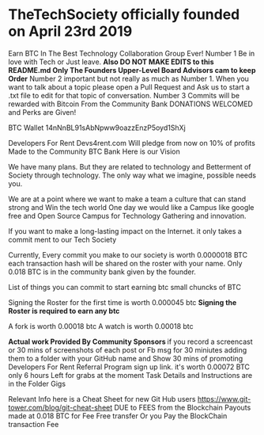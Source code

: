 # TheTechSociety officially founded on April 23rd 2019 
Earn BTC In The Best Technology Collaboration Group Ever!
Number 1 Be in love with Tech or Just leave. <strong>Also DO NOT MAKE EDITS to this README.md Only The Founders Upper-Level Board Advisors cam to keep Order</strong>
Number 2 important but not really as much as Number 1. When you want to talk about a topic please open a Pull Request and Ask us to start a .txt file to edit for that topic of conversation. 
Number 3 Commits will be rewarded with Bitcoin From the Community Bank DONATIONS WELCOMED and Perks are Given!

BTC Wallet 14nNnBL91sAbNpww9oazzEnzP5oyd1ShXj

Developers For Rent Devs4rent.com Will pledge from now on 10% of profits Made to the Community BTC Bank
Here is our Vision

We have many plans. But they are related to technology and Betterment of Society through technology. The only way what we imagine, possible needs you.

We are at a point where we want to make a team a culture that can stand strong and Win the tech world One day we would like a Campus like google free and Open Source Campus for Technology Gathering and innovation. 

If you want to make a long-lasting impact on the Internet. it only takes a commit ment to our Tech Society 

Currently, Every commit you make to our society is worth 0.0000018 BTC each transaction hash will be shared on the roster with your name. Only 0.018 BTC is in the community bank given by the founder. 

List of things you can commit to start earning btc small chuncks of BTC 

Signing the Roster for the first time is worth 0.000045 btc <strong>Signing the Roster is required to earn any btc</strong> 

A fork is worth 0.00018 btc 
A watch is worth 0.00018 btc

<strong> Actual work Provided By Community Sponsors  </strong>
if you record a screencast or 30 mins of screenshots of each post or Fb msg for 30 miniutes adding them to a folder with your GitHub name and Show 30 mins of promoting Developers For Rent Referral Program sign up link. it's worth 0.00072 BTC only 6 hours Left for grabs at the moment Task Details and Instructions are in the Folder Gigs

Relevant Info here is a Cheat Sheet for new Git Hub users https://www.git-tower.com/blog/git-cheat-sheet 
DUE to FEES from the Blockchain Payouts made at 0.018 BTC for Fee Free transfer Or you Pay the BlockChain transaction Fee

